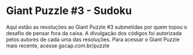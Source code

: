 # Giant Puzzle #3 - Sudoku
Aqui estão as resoluções ao Giant Puzzle #3 submetidas por quem topou o desafio de pensar fora da caixa. A divulgação dos códigos foi autorizada pelos autores de cada uma das resoluções. Para acessar o Giant Puzzle mais recente, acesse gscap.com.br/puzzle